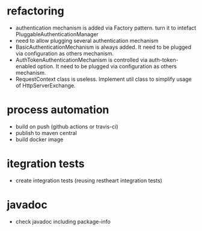 # refactoring

- authentication mechanism is added via Factory pattern. turn it to intefact PluggableAuthenticationManager
- need to allow plugging several authentication mechanism
- BasicAuthenticationMechanism is always added. It need to be plugged via configuration as others mechanism.
- AuthTokenAuthenticationMechanism is controlled via auth-token-enabled option. It need to be plugged via configuration as others mechanism.
- RequestContext class is useless. Implement util class to simplify usage of HttpServerExchange.

# process automation

- build on push (github actions or travis-ci)
- publish to maven central
- build docker image

# itegration tests

- create integration tests (reusing restheart integration tests)

# javadoc

- check javadoc including package-info